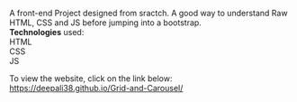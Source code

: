 A front-end Project designed from sractch. A good way to understand Raw HTML, CSS and JS before jumping into a bootstrap.<br/>
**Technologies** used:<br/>
HTML<br/>
CSS<br/>
JS<br/>

To view the website, click on the link below:<br/>
https://deepali38.github.io/Grid-and-Carousel/
